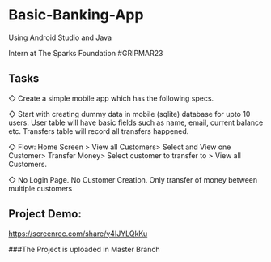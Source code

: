 # Basic-Banking-App
 
 Using Android Studio and Java
 
 Intern at The Sparks Foundation #GRIPMAR23
 
## Tasks

◇ Create a simple mobile app which has the following specs.

◇ Start with creating dummy data in mobile (sqlite) database for upto 10 users. User table will have basic fields such as name, email, current balance etc. Transfers table will record all transfers happened.

◇ Flow: Home Screen > View all Customers> Select and View one Customer> Transfer Money> Select customer to transfer to > View all Customers.

◇ No Login Page. No Customer Creation. Only transfer of money between multiple customers


## Project Demo: 

https://screenrec.com/share/y4IJYLQkKu

###The Project is uploaded in Master Branch

